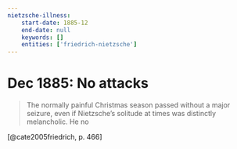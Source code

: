 ```yaml
---
nietzsche-illness:
    start-date: 1885-12
    end-date: null
    keywords: []
    entities: ['friedrich-nietzsche']
---
```


# Dec 1885: No attacks

> The normally painful Christmas season passed without a major seizure, even if
> Nietzsche’s solitude at times was distinctly melancholic. He no

[@cate2005friedrich, p. 466]
